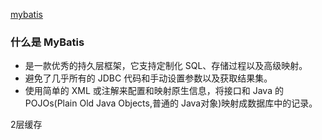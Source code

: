 [mybatis](http://www.mybatis.org/mybatis-3/)


### 什么是 MyBatis 

* 是一款优秀的持久层框架，它支持定制化 SQL、存储过程以及高级映射。
* 避免了几乎所有的 JDBC 代码和手动设置参数以及获取结果集。
* 使用简单的 XML 或注解来配置和映射原生信息，将接口和 Java 的 POJOs(Plain Old Java Objects,普通的 Java对象)映射成数据库中的记录。

2层缓存